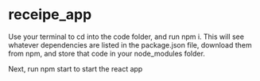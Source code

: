 # receipe_app
Use your terminal to cd into the code folder, and run npm i. This will see whatever dependencies are listed in the package.json file, download them from npm, and 
store that code in your node_modules folder. 

Next, run npm start to start the react app
